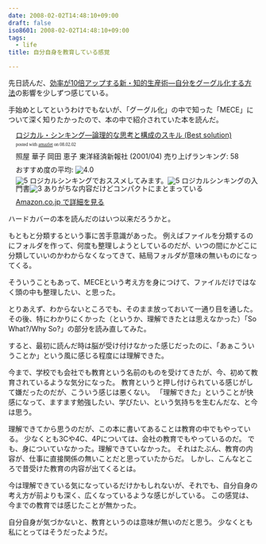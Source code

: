 ```yaml
---
date: 2008-02-02T14:48:10+09:00
draft: false
iso8601: 2008-02-02T14:48:10+09:00
tags:
  - life
title: 自分自身を教育している感覚

---
```

先日読んだ、<a href="http://www.amazon.co.jp/exec/obidos/ASIN/4478002037/nqounet-22/ref=nosim/" name="amazletlink" id="amazletlink">効率が10倍アップする新・知的生産術―自分をグーグル化する方法</a>の影響を少しずつ感じている。

手始めとしてというわけでもないが、「グーグル化」の中で知った「MECE」について深く知りたかったので、本の中で紹介されていた本を読んだ。

<div class="amazlet-box" style="margin-bottom:0px;">
  <div class="amazlet-image" style="float:left;"><a href="http://www.amazon.co.jp/exec/obidos/ASIN/4492531122/nqounet-22/ref=nosim/" name="amazletlink" id="amazletlink"></a></div>
  <div class="amazlet-info" style="float:left;margin-left:15px;line-height:120%">
    <div class="amazlet-name" style="margin-bottom:10px;line-height:120%"><a href="http://www.amazon.co.jp/exec/obidos/ASIN/4492531122/nqounet-22/ref=nosim/" name="amazletlink" id="amazletlink">ロジカル・シンキング―論理的な思考と構成のスキル (Best solution)</a>
      <div class="amazlet-powered-date" style="font-size:7pt;margin-top:5px;font-family:verdana;line-height:120%">posted with <a href="http://app.amazlet.com/amazlet/" title="ロジカル・シンキング―論理的な思考と構成のスキル (Best solution)">amazlet</a> on 08.02.02</div>
    </div>
    <div class="amazlet-detail">照屋 華子 岡田 恵子
      東洋経済新報社 (2001/04)
      売り上げランキング: 58
    </div>
    <div class="amazlet-review" style="margin-top:10px; margin-bottom:10px">
      <div class="amazlet-review-average" style="margin-bottom:5px">おすすめ度の平均: <img src="http://images-jp.amazon.com/images/G/09/x-locale/common/customer-reviews/stars-4-0.gif" alt="4.0" /></div><img src="http://images-jp.amazon.com/images/G/09/x-locale/common/customer-reviews/stars-5-0.gif" alt="5" /> ロジカルシンキングでおススメしてみます。<img src="http://images-jp.amazon.com/images/G/09/x-locale/common/customer-reviews/stars-5-0.gif" alt="5" /> ロジカルシンキングの入門書<img src="http://images-jp.amazon.com/images/G/09/x-locale/common/customer-reviews/stars-3-0.gif" alt="3" /> ありがちな内容だけどコンパクトにまとまっている
    </div>
    <div class="amazlet-link" style="margin-top: 5px"><a href="http://www.amazon.co.jp/exec/obidos/ASIN/4492531122/nqounet-22/ref=nosim/" name="amazletlink" id="amazletlink">Amazon.co.jp で詳細を見る</a></div>
  </div>
  <div class="amazlet-footer" style="clear: left"></div>
</div>

ハードカバーの本を読んだのはいつ以来だろうかと。

もともと分類するという事に苦手意識があった。
例えばファイルを分類するのにフォルダを作って、何度も整理しようとしているのだが、いつの間にかどこに分類していいのかわからなくなってきて、結局フォルダが意味の無いものになってくる。

そういうこともあって、MECEという考え方を身につけて、ファイルだけではなく頭の中も整理したい、と思った。

とりあえず、わからないところでも、そのまま放っておいて一通り目を通した。
その後、特にわかりにくかった（というか、理解できたとは思えなかった）「So What?/Why So?」の部分を読み直してみた。

すると、最初に読んだ時は脳が受け付けなかった感じだったのに、「あぁこういうことか」という風に感じる程度には理解できた。

今まで、学校でも会社でも教育という名前のものを受けてきたが、今、初めて教育されているような気分になった。
教育というと押し付けられている感じがして嫌だったのだが、こういう感じは悪くない。
「理解できた」ということが快感になって、ますます勉強したい、学びたい、という気持ちを生むんだな、と今は思う。

理解できてから思うのだが、この本に書いてあることは教育の中でもやっている。
少なくとも3Cや4C、4Pについては、会社の教育でもやっているのだ。
でも、身についていなかった。理解できていなかった。
それはたぶん、教育の内容が、仕事に直接関係の無いことだと思っていたからだ。
しかし、こんなところで昔受けた教育の内容が出てくるとは。

今は理解できている気になっているだけかもしれないが、それでも、自分自身の考え方が前よりも深く、広くなっているような感じがしている。
この感覚は、今までの教育では感じたことが無かった。

自分自身が気づかないと、教育というのは意味が無いのだと思う。
少なくとも私にとってはそうだったようだ。
